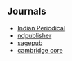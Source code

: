## Journals

- [Indian Periodical](http://indianperiodical.com/submissions/)
- [ndpublisher](http://www.ndpublisher.in/ndpjournal.php?j=IJSS)
- [sagepub](https://journals.sagepub.com/home/cis)
- [cambridge core](https://www.cambridge.org/core/journals/social-policy-and-society)
